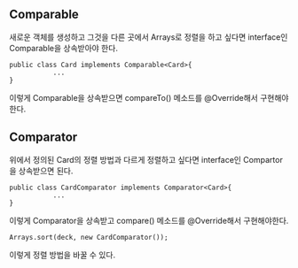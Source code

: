 ## Comparable 

새로운 객체를 생성하고 그것을 다른 곳에서 Arrays로 정렬을 하고 싶다면 interface인 Comparable을 상속받아야 한다.  

```
public class Card implements Comparable<Card>{
           ...
}
```
이렇게 Comparable을 상속받으면 compareTo() 메소드를 @Override해서 구현해야한다.  

## Comparator

위에서 정의된 Card의 정렬 방법과 다르게 정렬하고 싶다면 interface인 Compartor을 상속받으면 된다.  
```
public class CardComparator implements Comparator<Card>{
           ...
}
```
이렇게 Comparator을 상속받고 compare() 메소드를 @Override해서 구현해야한다.
```
Arrays.sort(deck, new CardComparator());
```
이렇게 정렬 방법을 바꿀 수 있다.
